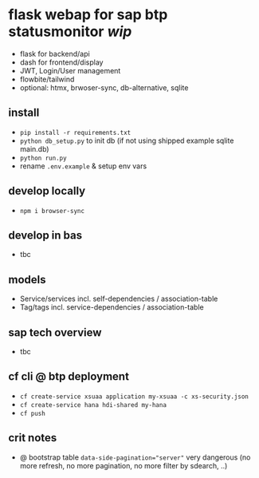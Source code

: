 # flask webap for sap btp statusmonitor *wip*
- flask for backend/api
- dash for frontend/display
- JWT, Login/User management
- flowbite/tailwind 
- optional: htmx, brwoser-sync, db-alternative, sqlite


## install
- `pip install -r requirements.txt`
- `python db_setup.py` to init db (if not using shipped example sqlite main.db)
- `python run.py`
- rename `.env.example` & setup env vars

## develop locally
- `npm i browser-sync`

## develop in bas
- tbc

## models
- Service/services incl. self-dependencies / association-table
- Tag/tags incl. service-dependencies / association-table


## sap tech overview
- tbc

## cf cli @ btp deployment
- `cf create-service xsuaa application my-xsuaa -c xs-security.json`
- `cf create-service hana hdi-shared my-hana`
- `cf push` 

## crit notes
- @ bootstrap table `data-side-pagination="server"` very dangerous (no more refresh, no more pagination, no more filter by sdearch, ..)